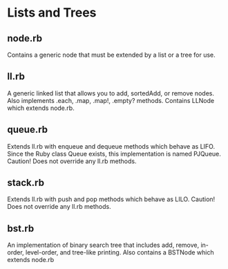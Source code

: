 # Lists and Trees
## node.rb
Contains a generic node that must be extended by a list or a tree for use.
## ll.rb
A generic linked list that allows you to add, sortedAdd, or remove nodes.  Also implements .each, .map, .map!, .empty? methods.  Contains LLNode which extends node.rb.
## queue.rb
Extends ll.rb with enqueue and dequeue methods which behave as LIFO.  Since the Ruby class Queue exists, this implementation is named PJQueue.  Caution!  Does not override any ll.rb methods.
## stack.rb
Extends ll.rb with push and pop methods which behave as LILO.  Caution!  Does not override any ll.rb methods.
## bst.rb
An implementation of binary search tree that includes add, remove, in-order, level-order, and tree-like printing.  Also contains a BSTNode which extends node.rb
